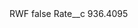 <?xml version="1.0" encoding="UTF-8"?>
<CustomMetadata xmlns="http://soap.sforce.com/2006/04/metadata" xmlns:xsi="http://www.w3.org/2001/XMLSchema-instance" xmlns:xsd="http://www.w3.org/2001/XMLSchema">
    <label>RWF</label>
    <protected>false</protected>
    <values>
        <field>Rate__c</field>
        <value xsi:type="xsd:double">936.4095</value>
    </values>
</CustomMetadata>
